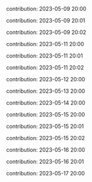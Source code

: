contribution: 2023-05-09 20:00

contribution: 2023-05-09 20:01

contribution: 2023-05-09 20:02

contribution: 2023-05-11 20:00

contribution: 2023-05-11 20:01

contribution: 2023-05-11 20:02

contribution: 2023-05-12 20:00

contribution: 2023-05-13 20:00

contribution: 2023-05-14 20:00

contribution: 2023-05-15 20:00

contribution: 2023-05-15 20:01

contribution: 2023-05-15 20:02

contribution: 2023-05-16 20:00

contribution: 2023-05-16 20:01

contribution: 2023-05-17 20:00

